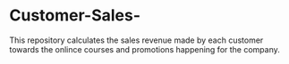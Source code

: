 # Customer-Sales-
This repository calculates the sales revenue made by each customer towards the onlince courses and promotions happening for the company. 

